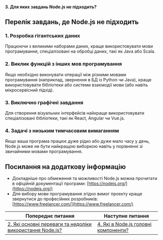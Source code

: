 #### 3. Для яких завдань Node.js не підходить?

## Перелік завдань, де Node.js не підходить
### 1. **Розробка гігантських даних**
Працюючи з великими наборами даних, краще використовувати мови програмування, спеціалізовані на обробці даних, такі як Java або Scala.

### 2. **Виклик функцій з інших мов програмування**
Якщо необхідно виконувати операції між різними мовами програмування (наприклад, звернення в БД із Python чи Java), краще використовувати бібліотеки або системи взаємодії мови (або навіть мікросервісний підхід).

### 3. **Виключно графічні завдання**
Для створення візуальних інтерфейсів найкраще використовувати спеціалізовані бібліотеки, такі як React, Angular чи Vue.js.

### 4. **Задачі з низьким тимчасовим вимаганням**
Якщо ваша програма працює дуже рідко або дуже мало часу у день, Node.js може не бути найкращою виборкою навіть у порівнянні зі звичайними мовами програмування.
 
## Посилання на додаткову інформацію
* Докладніше про обмеження та можливості Node.js можна прочитати в офіційній документації програми: [https://nodejs.org/](https://nodejs.org/)
* Для вибору мови програмування згідно вимог проекту краще звернутися до професійних розробників: [https://www.freelancer.com/](https://www.freelancer.com/)

| Попереднє питання | Наступне питання |
|---|---|
| [2. Які основні переваги та недоліки використання Node.js?](./junior/nodejs/2-3-4-nodejs.md)  | [4. Які в Node.js головні компоненти?](./junior/nodejs/what-are-the-main-components-of-nodejs.md) |